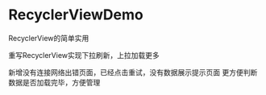# RecyclerViewDemo
RecyclerView的简单实用

重写RecyclerView实现下拉刷新，上拉加载更多

新增没有连接网络出错页面，已经点击重试，没有数据展示提示页面
更方便判断数据是否加载完毕，方便管理
